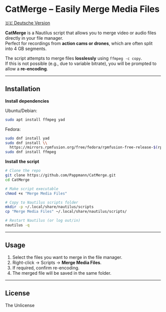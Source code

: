 # CatMerge – Easily Merge Media Files

[🇩🇪 Deutsche Version](READMEde.md)

**CatMerge** is a Nautilus script that allows you to merge video or audio files directly in your file manager.  
Perfect for recordings from **action cams or drones**, which are often split into 4 GB segments.

The script attempts to merge files **losslessly** using `ffmpeg -c copy`.  
If this is not possible (e.g., due to variable bitrate), you will be prompted to allow a **re-encoding**.

---

## Installation

**Install dependencies**

Ubuntu/Debian:
```bash
sudo apt install ffmpeg yad
```

Fedora:
```bash
sudo dnf install yad
sudo dnf install \\
  https://mirrors.rpmfusion.org/free/fedora/rpmfusion-free-release-$(rpm -E %fedora).noarch.rpm
sudo dnf install ffmpeg
```

**Install the script**
```bash
# Clone the repo
git clone https://github.com/Pappmann/CatMerge.git
cd CatMerge

# Make script executable
chmod +x "Merge Media Files"

# Copy to Nautilus scripts folder
mkdir -p ~/.local/share/nautilus/scripts
cp "Merge Media Files" ~/.local/share/nautilus/scripts/

# Restart Nautilus (or log out/in)
nautilus -q
```

---

## Usage

1. Select the files you want to merge in the file manager.  
2. Right-click → Scripts → **Merge Media Files**.  
3. If required, confirm re-encoding.  
4. The merged file will be saved in the same folder.

---

## License

The Unlicense

